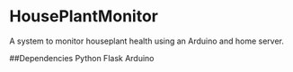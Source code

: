 HousePlantMonitor
=================
A system to monitor houseplant health using an Arduino and home server.

##Dependencies
Python
Flask
Arduino
